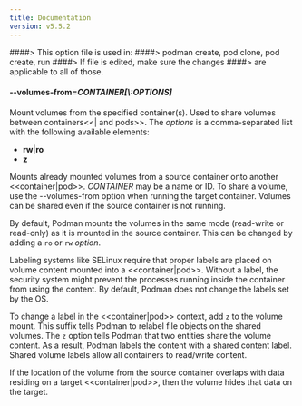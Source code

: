 ```yaml
---
title: Documentation
version: v5.5.2
---
```


####> This option file is used in:
####>   podman create, pod clone, pod create, run
####> If file is edited, make sure the changes
####> are applicable to all of those.
#### **--volumes-from**=*CONTAINER[\\\:OPTIONS]*

Mount volumes from the specified container(s). Used to share volumes between
containers<<| and pods>>. The *options* is a comma-separated list with the following available elements:

* **rw**|**ro**
* **z**

Mounts already mounted volumes from a source container onto another
<<container|pod>>. _CONTAINER_ may be a name or ID.
To share a volume, use the --volumes-from option when running
the target container. Volumes can be shared even if the source container
is not running.

By default, Podman mounts the volumes in the same mode (read-write or
read-only) as it is mounted in the source container.
This can be changed by adding a `ro` or `rw` _option_.

Labeling systems like SELinux require that proper labels are placed on volume
content mounted into a <<container|pod>>. Without a label, the security system might
prevent the processes running inside the container from using the content. By
default, Podman does not change the labels set by the OS.

To change a label in the <<container|pod>> context, add `z` to the volume mount.
This suffix tells Podman to relabel file objects on the shared volumes. The `z`
option tells Podman that two entities share the volume content. As a result,
Podman labels the content with a shared content label. Shared volume labels allow
all containers to read/write content.

If the location of the volume from the source container overlaps with
data residing on a target <<container|pod>>, then the volume hides
that data on the target.
